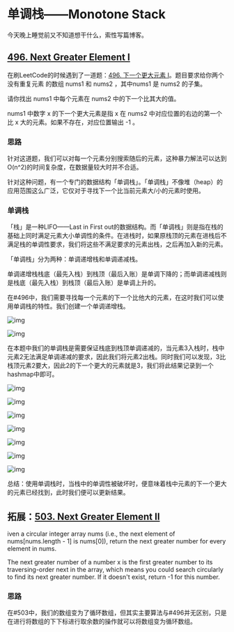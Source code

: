 # 单调栈——Monotone Stack

今天晚上睡觉前又不知道想干什么，索性写篇博客。

## [496. Next Greater Element I](https://leetcode-cn.com/problems/next-greater-element-i/)

在刷LeetCode的时候遇到了一道题：[496. 下一个更大元素 I](https://leetcode-cn.com/problems/next-greater-element-i/)。题目要求给你两个 没有重复元素 的数组 nums1 和 nums2 ，其中nums1 是 nums2 的子集。

请你找出 nums1 中每个元素在 nums2 中的下一个比其大的值。

nums1 中数字 x 的下一个更大元素是指 x 在 nums2 中对应位置的右边的第一个比 x 大的元素。如果不存在，对应位置输出 -1 。

### 思路

针对这道题，我们可以对每一个元素分别搜索随后的元素，这种暴力解法可以达到O(n^2)的时间复杂度，在数据量较大时并不合适。

针对这种问题，有一个专门的数据结构「单调栈」。「单调栈」不像堆（heap）的应用范围这么广泛，它仅对于寻找下一个比当前元素大/小的元素时使用。

### 单调栈

「栈」是一种LIFO——Last in First out的数据结构。而「单调栈」则是指在栈的基础上同时满足元素大小单调性的条件。在进栈时，如果原栈顶的元素在进栈后不满足栈的单调性要求，我们将这些不满足要求的元素出栈，之后再加入新的元素。

「单调栈」分为两种：单调递增栈和单调递减栈。

单调递增栈栈底（最先入栈）到栈顶（最后入账）是单调下降的；而单调递减栈则是栈底（最先入栈）到栈顶（最后入账）是单调上升的。

在#496中，我们需要寻找每一个元素的下一个比他大的元素，在这时我们可以使用单调栈的特性。我们创建一个单调递增栈。

![img](%E5%8D%95%E8%B0%83%E6%A0%88.assets/1616403527-TfSHQh-0496.001.jpeg)

![img](%E5%8D%95%E8%B0%83%E6%A0%88.assets/1616403527-wkRXsj-0496.002.jpeg)

在本题中我们的单调栈是需要保证栈底到栈顶单调递减的，当元素3入栈时，栈中元素2无法满足单调递减的要求，因此我们将元素2出栈。同时我们可以发现，3比栈顶元素2要大，因此2的下一个更大的元素就是3，我们将此结果记录到一个hashmap中即可。

![img](%E5%8D%95%E8%B0%83%E6%A0%88.assets/1616403527-lxOUsI-0496.003.jpeg)

![img](%E5%8D%95%E8%B0%83%E6%A0%88.assets/1616403527-vQnAid-0496.004.jpeg)

![img](%E5%8D%95%E8%B0%83%E6%A0%88.assets/1616403527-lSfwYs-0496.005.jpeg)

![img](%E5%8D%95%E8%B0%83%E6%A0%88.assets/1616403527-EwkSGP-0496.006-20210731005959050.jpeg)

![img](%E5%8D%95%E8%B0%83%E6%A0%88.assets/1616403527-AORSDA-0496.007.jpeg)

![img](%E5%8D%95%E8%B0%83%E6%A0%88.assets/1616403527-lQdwMk-0496.008.jpeg)

![img](%E5%8D%95%E8%B0%83%E6%A0%88.assets/1616403527-vUWIDY-0496.009.jpeg)

总结：使用单调栈时，当栈中的单调性被破坏时，便意味着栈中元素的下一个更大的元素已经找到，此时我们便可以更新结果。

## 拓展：[503. Next Greater Element II](https://leetcode-cn.com/problems/next-greater-element-ii/)

iven a circular integer array nums (i.e., the next element of nums[nums.length - 1] is nums[0]), return the next greater number for every element in nums.

The next greater number of a number x is the first greater number to its traversing-order next in the array, which means you could search circularly to find its next greater number. If it doesn't exist, return -1 for this number.

### 思路

在#503中，我们的数组变为了循环数组，但其实主要算法与#496并无区别，只是在进行将数组的下下标进行取余数的操作就可以将数组变为循环数组。
